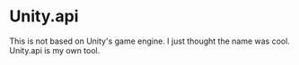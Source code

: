 # Unity.api

This is not based on Unity's game engine. I just thought the name was cool. Unity.api is my own tool.